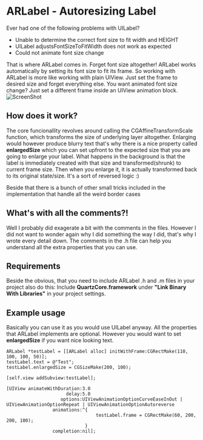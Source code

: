 ARLabel - Autoresizing Label
=============================

Ever had one of the following problems with UILabel?

- Unable to determine the correct font size to fit width and HEIGHT
- UILabel adjustsFontSizeToFitWidth does not work as expected
- Could not animate font size change

That is where ARLabel comes in. Forget font size altogether! ARLabel works automatically by setting its font size to fit its frame. So working with ARLabel is more like working with plain UIView. Just set the frame to desired size and forget everything else. You want animated font size change? Just set a different frame inside an UIView animation block.
![ScreenShot](https://raw.github.com/ivankovacevic/ARLabel/master/screenshot.png)

## How does it work? ##

The core funcionallity revolves around calling the CGAffineTransformScale function, which transforms the size of underlying layer altogether. Enlarging would however produce blurry text that's why there is a nice property called **enlargedSize** which you can set upfront to the expected size that you are going to enlarge your label. What happens in the background is that the label is immediately created with that size and transformed(shrunk) to current frame size. Then when you enlarge it, it is actually transformed back to its original state/size. It's a sort of reversed logic :)

Beside that there is a bunch of other small tricks included in the implementation that handle all the weird border cases

## What's with all the comments?! ##

Well I probably did exagerate a bit with the comments in the files. However I did not want to wonder again why I did something the way I did, that's why I wrote every detail down. The comments in the .h file can help you understand all the extra properties that you can use.

## Requirements ##

Beside the obvious, that you need to include ARLabel .h and .m files in your project also do this: 
Include **QuartzCore.framework** under **"Link Binary With Libraries"** in your project settings.


## Example usage ##

Basically you can use it as you would use UILabel anyway. All the properties that ARLabel implements are optional.
However you would want to set **enlargedSize** if you want nice looking text.

```objc
ARLabel *testLabel = [[ARLabel alloc] initWithFrame:CGRectMake(110, 100, 100, 50)];
testLabel.text = @"Test";
testLabel.enlargedSize = CGSizeMake(200, 100);

[self.view addSubview:testLabel];

[UIView animateWithDuration:3.0
                      delay:5.0
                    options:UIViewAnimationOptionCurveEaseInOut | UIViewAnimationOptionRepeat | UIViewAnimationOptionAutoreverse
                 animations:^{
                                 testLabel.frame = CGRectMake(60, 200, 200, 100);
                             }
                 completion:nil];
```

